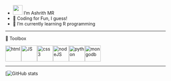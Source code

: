 - <img src="https://raw.githubusercontent.com/MartinHeinz/MartinHeinz/master/wave.gif" width=30px> I’m Ashrith MR
- 👀 Coding for Fun, I guess!
- 🌱 I’m currently learning R programming

---

🧰 Toolbox

<img src="https://cdn.worldvectorlogo.com/logos/html-1.svg" alt="html" height="50" width="50"/><img src="https://cdn.worldvectorlogo.com/logos/javascript-1.svg" alt="JS" height="50" width="50"/><img src="https://cdn.worldvectorlogo.com/logos/css-3.svg" alt="css3" height="50" width="50"/><img src="https://cdn.worldvectorlogo.com/logos/nodejs-icon.svg" alt="nodeJS" height="50" width="50"/><img src="https://cdn.worldvectorlogo.com/logos/python-5.svg" alt="python" height="50" width="50"/><img src="https://cdn.worldvectorlogo.com/logos/mongodb-icon-1.svg" alt="mongodb" height="50" width="50"/>

---
[![GitHub stats](https://github-readme-stats.vercel.app/api?username=ashhh-01&theme=radical)




<!---
ashhh-01/ashhh-01 is a ✨ special ✨ repository because its `README.md` (this file) appears on your GitHub profile.
You can click the Preview link to take a look at your changes.
--->
